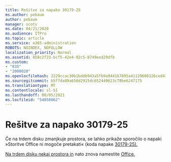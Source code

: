 ```yaml
---
title: Rešitve za napako 30179-25
ms.author: pebaum
author: pebaum
manager: scotv
ms.date: 04/21/2020
ms.audience: ITPro
ms.topic: article
ms.service: o365-administration
ROBOTS: NOINDEX, NOFOLLOW
localization_priority: Normal
ms.assetid: 858c2f23-bcf5-42e4-92c5-8749eed29dfb
ms.custom:
- "835"
- "2000020"
ms.openlocfilehash: 2229ccac30b1bddb943a5fb9a944167895a41129608326ced437231166920610
ms.sourcegitcommit: b5f7da89a650d2915dc652449623c78be6247175
ms.translationtype: MT
ms.contentlocale: sl-SI
ms.lasthandoff: 08/05/2021
ms.locfileid: "54050062"
---
```

# <a name="solutions-for-error-30179-25"></a>Rešitve za napako 30179-25

Če na trdem disku zmanjkuje prostora, se lahko prikaže sporočilo o napaki »Storitve Office ni mogoče pretakati« (koda napake [30179-25).](https://support.office.com/article/e40d3c7d-98f6-4284-94a0-882beaa44593?wt.mc_id=Alchemy_ClientDIA)
  
[Na trdem disku nekaj prostora in](https://support.microsoft.com/help/12425/windows-10-free-up-drive-space) nato znova namestite [Office.](https://portal.office.com/OLS/MySoftware.aspx)
  
